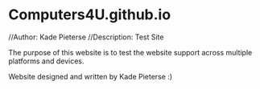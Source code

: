 # Computers4U.github.io
//Author: Kade Pieterse
//Description: Test Site

The purpose of this website is to test the website support across multiple platforms and devices.

Website designed and written by Kade Pieterse :)
